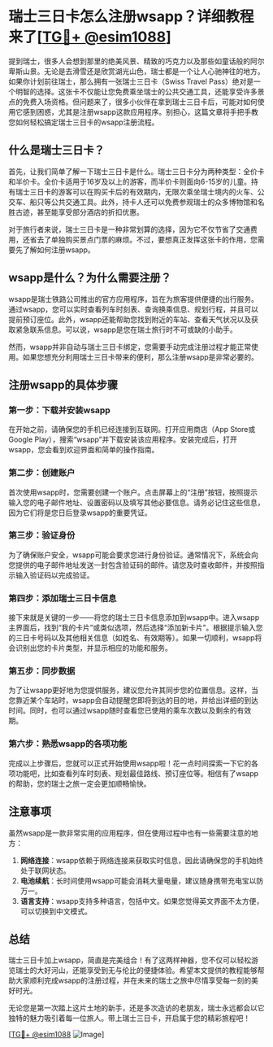 # 瑞士三日卡怎么注册wsapp？详细教程来了[[TG💪+ @esim1088](https://t.me/s/esim1088)]

提到瑞士，很多人会想到那里的绝美风景、精致的巧克力以及那些如童话般的阿尔卑斯山景。无论是去滑雪还是欣赏湖光山色，瑞士都是一个让人心驰神往的地方。如果你计划前往瑞士，那么拥有一张瑞士三日卡（Swiss Travel Pass）绝对是一个明智的选择。这张卡不仅能让您免费乘坐瑞士的公共交通工具，还能享受许多景点的免费入场资格。但问题来了，很多小伙伴在拿到瑞士三日卡后，可能对如何使用它感到困惑，尤其是注册wsapp这款应用程序。别担心，这篇文章将手把手教您如何轻松搞定瑞士三日卡的wsapp注册流程。

## 什么是瑞士三日卡？

首先，让我们简单了解一下瑞士三日卡是什么。瑞士三日卡分为两种类型：全价卡和半价卡。全价卡适用于16岁及以上的游客，而半价卡则面向6-15岁的儿童。持有瑞士三日卡的游客可以在购买卡后的有效期内，无限次乘坐瑞士境内的火车、公交车、船只等公共交通工具。此外，持卡人还可以免费参观瑞士的众多博物馆和名胜古迹，甚至能享受部分酒店的折扣优惠。

对于旅行者来说，瑞士三日卡是一种非常划算的选择，因为它不仅节省了交通费用，还省去了单独购买景点门票的麻烦。不过，要想真正发挥这张卡的作用，您需要先了解如何注册wsapp。

## wsapp是什么？为什么需要注册？

wsapp是瑞士铁路公司推出的官方应用程序，旨在为旅客提供便捷的出行服务。通过wsapp，您可以实时查看列车时刻表、查询换乘信息、规划行程，并且可以提前预订座位。此外，wsapp还能帮助您找到附近的车站、查看天气状况以及获取紧急联系信息。可以说，wsapp是您在瑞士旅行时不可或缺的小助手。

然而，wsapp并非自动与瑞士三日卡绑定，您需要手动完成注册过程才能正常使用。如果您想充分利用瑞士三日卡带来的便利，那么注册wsapp是非常必要的。

## 注册wsapp的具体步骤

### 第一步：下载并安装wsapp

在开始之前，请确保您的手机已经连接到互联网。打开应用商店（App Store或Google Play），搜索“wsapp”并下载安装该应用程序。安装完成后，打开wsapp，您会看到欢迎界面和简单的操作指南。

### 第二步：创建账户

首次使用wsapp时，您需要创建一个账户。点击屏幕上的“注册”按钮，按照提示输入您的电子邮件地址、设置密码以及填写其他必要信息。请务必记住这些信息，因为它们将是您日后登录wsapp的重要凭证。

### 第三步：验证身份

为了确保账户安全，wsapp可能会要求您进行身份验证。通常情况下，系统会向您提供的电子邮件地址发送一封包含验证码的邮件。请您及时查收邮件，并按照指示输入验证码以完成验证。

### 第四步：添加瑞士三日卡信息

接下来就是关键的一步——将您的瑞士三日卡信息添加到wsapp中。进入wsapp主界面后，找到“我的卡片”或类似选项，然后选择“添加新卡片”。根据提示输入您的三日卡号码以及其他相关信息（如姓名、有效期等）。如果一切顺利，wsapp将会识别出您的卡片类型，并显示相应的功能和服务。

### 第五步：同步数据

为了让wsapp更好地为您提供服务，建议您允许其同步您的位置信息。这样，当您靠近某个车站时，wsapp会自动提醒您即将到达的目的地，并给出详细的到达时间。同时，也可以通过wsapp随时查看您已使用的乘车次数以及剩余的有效期。

### 第六步：熟悉wsapp的各项功能

完成以上步骤后，您就可以正式开始使用wsapp啦！花一点时间探索一下它的各项功能吧，比如查看列车时刻表、规划最佳路线、预订座位等。相信有了wsapp的帮助，您的瑞士之旅一定会更加顺畅愉快。

## 注意事项

虽然wsapp是一款非常实用的应用程序，但在使用过程中也有一些需要注意的地方：

1. **网络连接**：wsapp依赖于网络连接来获取实时信息，因此请确保您的手机始终处于联网状态。
2. **电池续航**：长时间使用wsapp可能会消耗大量电量，建议随身携带充电宝以防万一。
3. **语言支持**：wsapp支持多种语言，包括中文。如果您觉得英文界面不太方便，可以切换到中文模式。

## 总结

瑞士三日卡加上wsapp，简直是完美组合！有了这两样神器，您不仅可以轻松游览瑞士的大好河山，还能享受到无与伦比的便捷体验。希望本文提供的教程能够帮助大家顺利完成wsapp的注册过程，并在未来的瑞士之旅中尽情享受每一刻的美好时光。

无论您是第一次踏上这片土地的新手，还是多次造访的老朋友，瑞士永远都会以它独特的魅力吸引着每一位旅人。带上瑞士三日卡，开启属于您的精彩旅程吧！

[[TG💪+ @esim1088](https://t.me/s/esim1088) ![Image](https://i.postimg.cc/4NQfJmqS/Snipaste-2025-05-13-00-14-12.png)]